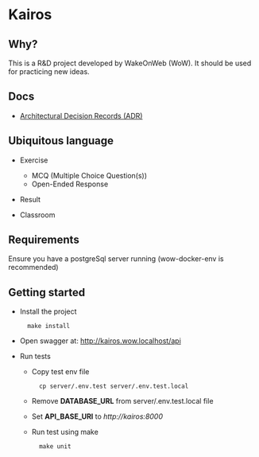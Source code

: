 # Kairos

## Why?

This is a R&D project developed by WakeOnWeb (WoW). It should be used for practicing new ideas.

## Docs

 * [Architectural Decision Records (ADR)](docs/adr)

## Ubiquitous language

 * Exercise
   * MCQ (Multiple Choice Question(s))
   * Open-Ended Response
 
 * Result
 
 * Classroom
 
## Requirements
Ensure you have a postgreSql server running (wow-docker-env is recommended)

## Getting started
- Install the project 
        
        make install
- Open swagger at: http://kairos.wow.localhost/api
- Run tests
    
    - Copy test env file
     
            cp server/.env.test server/.env.test.local
        
    - Remove **DATABASE_URL** from server/.env.test.local file
    - Set **API_BASE_URI** to _http://kairos:8000_ 
    - Run test using make
    
            make unit
        
